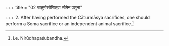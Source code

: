 +++
title = "02 चातुर्मास्यैरिष्ट्वा सोमेन पशुना"

+++
2. After having performed the Cāturmāsya sacrifices, one should perform a Soma sacrifice or an independent animal sacrifice.[^1]  

[^1]: i.e. Nirūdhapaśubandha.
